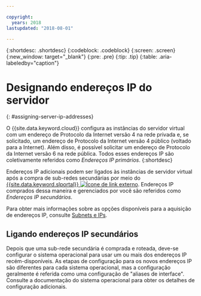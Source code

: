 ```yaml
---

copyright:
  years: 2018
lastupdated: "2018-08-01"

---
```


{:shortdesc: .shortdesc}
{:codeblock: .codeblock}
{:screen: .screen}
{:new_window: target="_blank"}
{:pre: .pre}
{:tip: .tip}
{:table: .aria-labeledby="caption"}

# Designando endereços IP do servidor
{: #assigning-server-ip-addresses}

O {{site.data.keyword.cloud}} configura as instâncias do servidor virtual com um endereço de Protocolo da Internet versão 4 na rede privada e, se solicitado, um endereço de Protocolo da Internet versão 4 público (voltado para a Internet). Além disso, é possível solicitar um endereço de Protocolo da Internet versão 6 na rede pública. Todos esses endereços IP são coletivamente referidos como _Endereços IP primários_.
{:shortdesc}

Endereços IP adicionais podem ser ligados às instâncias de servidor virtual após a compra de sub-redes secundárias por meio do [{{site.data.keyword.slportal}} ![Ícone de link externo](../icons/launch-glyph.svg "Ícone de link externo")](https://control.softlayer.com). Endereços IP comprados dessa maneira e gerenciados por você são referidos como _Endereços IP secundários_.

Para obter mais informações sobre as opções disponíveis para a aquisição de endereços IP, consulte [Subnets e IPs](https://console.bluemix.net/docs/infrastructure/subnets/).

## Ligando endereços IP secundários

Depois que uma sub-rede secundária é comprada e roteada, deve-se configurar o sistema operacional para usar um ou mais dos endereços IP recém-disponíveis. As etapas de configuração para os novos endereços IP são diferentes para cada sistema operacional, mas a configuração geralmente é referida como uma configuração de "aliases de interface". Consulte a documentação do sistema operacional para obter os detalhes de configuração adicionais.
